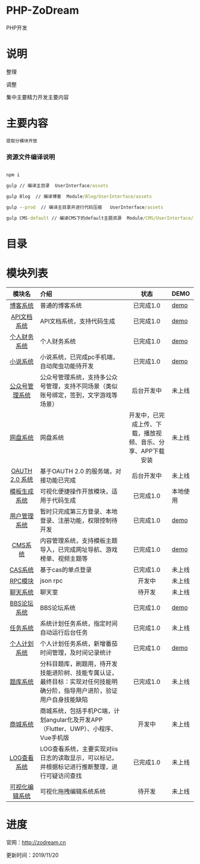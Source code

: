 # PHP-ZoDream
PHP开发

# 说明

整理

调整

集中主要精力开发主要内容

# 主要内容

    提取分模块开放

### 资源文件编译说明

```cmd

npm i

gulp // 编译主目录  UserInterface/assets

gulp Blog  // 编译博客  Module/Blog/UserInterface/assets

gulp --prod  // 编译主目录并进行代码压缩   UserInterface/assets

gulp CMS-default // 编译CMS下的default主题资源  Module/CMS/UserInterface/default/assets

```

# 目录


# 模块列表

| 模块名                                                                                   | 介绍                                                                                         | 状态                                                           | DEMO                              |
| :--------------------------------------------------------------------------------------: | :------------------------------------------------------------------------------------------- | :------------------------------------------------------------: | :-------------------------------- |
| [博客系统](https://github.com/zx648383079/PHP-ZoDream/tree/master/Module/Blog)           | 普通的博客系统                                                                               | 已完成1.0                                                      | [demo](http://zodream.cn/blog)    |
| [API文档系统](https://github.com/zx648383079/PHP-ZoDream/tree/master/Module/Document)    | API文档系统，支持代码生成                                                                                 | 已完成1.0                                                      | [demo](http://zodream.cn/doc)                            |
| [个人财务系统](https://github.com/zx648383079/PHP-ZoDream/tree/master/Module/Finance)    | 个人财务系统                                                                                 | 已完成1.0                                                      | [demo](http://zodream.cn/finance) |
| [小说系统](https://github.com/zx648383079/PHP-ZoDream/tree/master/Module/Book)           | 小说系统，已完成pc手机端，自动爬虫功能待开发                                                 | 已完成1.0                                                      | [demo](http://zodream.cn/book)                            |
| [公众号管理系统](https://github.com/zx648383079/PHP-ZoDream/tree/master/Module/WeChat)   | 公众号管理系统，支持多公众号管理，支持不同场景（类似账号绑定，签到，文字游戏等场景）                                                             | 后台开发中                                                     | 未上线                            |
| [网盘系统](https://github.com/zx648383079/PHP-ZoDream/tree/master/Module/Disk)           | 网盘系统                                                                                     | 开发中，已完成上传、下载，播放视频、音乐、分享、APP下载安装 | 未上线                            |
| [OAUTH 2.0 系统](https://github.com/zodream/oauth)                                       | 基于OAUTH 2.0 的服务端，对接功能已完成                                                       | 后台开发中                                                     | 未上线                            |
| [模板生成系统](https://github.com/zodream/gzo)                                           | 可视化便捷操作开放模块，适用于代码生成                                                       | 已完成1.0                                                      | 本地使用                          |
| [用户管理系统](https://github.com/zx648383079/PHP-ZoDream/tree/master/Module/Auth)       | 暂时只完成第三方登录、本地登录、注册功能，权限控制待开发                                     | 已完成1.0                                                      | [demo](http://zodream.cn/auth)    |
| [CMS系统](https://github.com/zx648383079/PHP-ZoDream/tree/master/Module/CMS)             | 内容管理系统，支持模板主题导入，已完成网址导航、游戏榜单、视频主题等                                                                                | 已完成1.0                                                         | [demo](http://zodream.cn/cms)                            |
| [CAS系统](https://github.com/zx648383079/PHP-ZoDream/tree/master/Module/Cas)             | 基于cas的单点登录                                                                            | 已完成1.0                                                         | 未上线                            |
| [RPC模块](https://github.com/zx648383079/PHP-ZoDream/tree/master/Module/RPC)             | json rpc                                                                            | 开发中                                                         | 未上线                            |
| [聊天系统](https://github.com/zx648383079/PHP-ZoDream/tree/master/Module/Chat)           | 聊天室                                                                                       | 待开发                                                         | 未上线                            |
| [BBS论坛系统](https://github.com/zx648383079/PHP-ZoDream/tree/master/Module/Forum)       | BBS论坛系统                                                                                  | 已完成1.0                                                         | [demo](http://zodream.cn/forum)                            |
| [任务系统](https://github.com/zx648383079/PHP-ZoDream/tree/master/Module/Schedule)       | 系统计划任务系统，指定时间自动运行后台任务                                                                                | 已完成1.0                                                         | 未上线                            |
| [个人计划系统](https://github.com/zx648383079/PHP-ZoDream/tree/master/Module/Task)       | 个人计划任务系统，新增番茄时间管理，及时间记录统计                                                                                 | 已完成1.0                                                         | [demo](http://zodream.cn/task)                           |
| [题库系统](https://github.com/zx648383079/PHP-ZoDream/tree/master/Module/Exam)       | 分科目题库，刷题用，待开发技能进阶树、技能专属认证，最终目标：实现对任何技能明确分阶，指导用户进阶，验证用户自身技能缺陷               | 已完成1.0                                                         | 未上线                            |
| [商城系统](https://github.com/zx648383079/PHP-ZoDream/tree/master/Module/Shop)           | 商城系统，包括手机PC端，计划angular化及开发APP（Flutter、UWP）、小程序、Vue手机版                                                                                   | 开发中                                                         | 未上线                            |
| [LOG查看系统](https://github.com/zx648383079/PHP-ZoDream/tree/master/Module/LogView)     | LOG查看系统，主要实现对iis日志的读取显示，可以标记，并根据标记进行推断整理，进行可疑访问查找 | 已完成1.0                                                         | 未上线                            |
| [可视化编辑系统](https://github.com/zx648383079/PHP-ZoDream/tree/master/Module/Template) | 可视化拖拽编辑系统系统                                                                       | 待开发                                                         | 未上线                            |


# 进度

官网：http://zodream.cn


更新时间：2019/11/20


